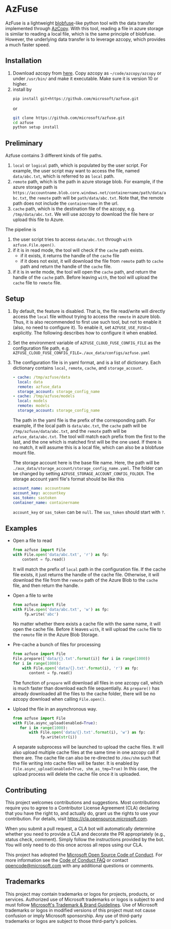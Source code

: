 # AzFuse

AzFuse is a lightweight [blobfuse](https://github.com/Azure/azure-storage-fuse)-like
python tool with the data transfer
implemented through [AzCopy](https://github.com/Azure/azure-storage-azcopy).
With this tool, reading a file in azure storage is similar to reading a local
file, which is the same principle of blobfuse. However, the underlying data
transfer is to leverage azcopy, which provides a much faster speed. 

## Installation
1. Download azcopy from [here](https://docs.microsoft.com/en-us/azure/storage/common/storage-use-azcopy-v10).
   Copy azcopy as `~/code/azcopy/azcopy` or under `/usr/bin/` and
   make it executable.  Make sure it is version 10 or higher.
2. install by
   ```bash
   pip install git+https://github.com/microsoft/azfuse.git
   ```
   or
   ```bash
   git clone https://github.com/microsoft/azfuse.git
   cd azfuse
   python setup install
   ```

## Preliminary
Azfuse contains 3 different kinds of file paths.
1. `local` or `logical` path, which is populated by the user script. For example, the user
   script may want to access the file, named `data/abc.txt`, which is referred
   to as
   `local` path.
2. `remote` path, which is the path in azure
   storage blob. For example, if the azure storage path is 
   `https://accountname.blob.core.windows.net/containername/path/data/abc.txt`, the
   `remote` path will be `path/data/abc.txt`. Note that, the remote path does not
   include the `containername` in the url.
3. `cache` path, which is the destination file of the azcopy, e.g. `/tmp/data/abc.txt`. We will use azcopy to download the file here or upload this file to Azure.

The pipeline is
1. the user script tries to access `data/abc.txt` through `with azfuse.File.open()`.
2. if it is in read mode, the tool will check if the `cache` path exists.
    - if it exists, it returns the handle of the `cache` file
    - if it does not exist, it will download the file from `remote` path to
      `cache` path and return the handle of the `cache` file.
3. if it is in write mode, the tool will open the `cache` path, and return the
   handle of the `cache` path. Before leaving `with`, the tool will upload the
   `cache` file to `remote` file.

## Setup
1. By default, the feature is disabled. That is, the file read/write will
   directly access the `local` file without trying to access the `remote` in
   azure blob. Thus, it is also recommended to first use such tool, but not
   to enable it (also, no need to configure it).
   To enable it, set `AZFUSE_USE_FUSE=1` explicitly. The following describes
   how to configure it when enabled.
2. Set the environment variable of `AZFUSE_CLOUD_FUSE_CONFIG_FILE` as the
   configuration file path, e.g. `AZFUSE_CLOUD_FUSE_CONFIG_FILE=./aux_data/configs/azfuse.yaml`
3. The configuration file is in yaml format, and is a list of dictionary. Each
   dictionary contains `local`, `remote`, `cache`, and `storage_account`.
   ```yaml
   - cache: /tmp/azfuse/data
     local: data
     remote: azfuse_data
     storage_account: storage_config_name
   - cache: /tmp/azfuse/models
     local: models
     remote: models
     storage_account: storage_config_name
   ```
   The path in the yaml file is the prefix of the corresponding path. For example, if the
   local path is `data/abc.txt`, the `cache` path will be
   `/tmp/azfuse/data/abc.txt`, and the `remote` path will be
   `azfuse_data/abc.txt`. The tool will match each prefix from the first to the
   last, and the one which is matched first will be the one used. If there is
   no match, it will assume this is a local file, which can also be a blobfuse
   mount file.

   The storage account here is the base file name. Here, the path will be
   `./aux_data/storage_account/storage_config_name.yaml`. The folder can be
   changed by setting `AZFUSE_STORAGE_ACCOUNT_CONFIG_FOLDER`. The storage
   account yaml file's format should be like this
   ```yaml
   account_name: accountname
   account_key: accountkey
   sas_token: sastoken
   container_name: containername
   ```
   `account_key` or `sas_token` can be `null`. The `sas_token` should start with
   `?`.

## Examples
- Open a file to read
  ```python
  from azfuse import File
  with File.open('data/abc.txt', 'r') as fp:
      content = fp.read()
  ```
  It will match the prefix of `local` path in the configuration file. If the
  cache file exists, it just returns the handle of the cache file. Otherwise,
  it will download the file from the `remote` path of the Azure Blob to the
  `cache` file, and then return the handle.

- Open a file to write
  ```python
  from azfuse import File
  with File.open('data/abc.txt', 'w') as fp:
       fp.write('abc')
  ```
  No matter whether there exists a cache file with the same name, it will open the
  cache file. Before it leaves `with`, it will upload the `cache` file to the
  `remote` file in the Azure Blob Storage.

- Pre-cache a bunch of files for processing
  ```python
  from azfuse import File
  File.prepare(['data/{}.txt'.format(i)] for i in range(1000))
  for i in range(1000):
      with File.open('data/{}.txt'.format(i), 'r') as fp:
         content = fp.read()
  ```
  The function of `prepare` will download all files in one azcopy call, which is much faster than download each file sequentially.
  As `prepare()` has already downloaded all the files to the cache folder, there
  will be no azcopy download when calling `File.open()`. 

- Upload the file in an asynchronous way.
  ```python
  from azfuse import File
  with File.async_upload(enabled=True):
     for i in range(1000):
         with File.open('data/{}.txt'.format(i), 'w') as fp:
              fp.write(str(i))
  ```
  A separate subprocess will be launched to upload the cache files. It will
  also upload multiple cache files at the same time in one azcopy call if there are.
  The cache file can also be re-directed to `/dev/shm` such that the file
  writing into cache files will be faster. It is enabled by `File.async_upload(enabled=True, shm_as_tmp=True)`
  In this case, the upload process
  will delete the cache file once it is uploaded.



## Contributing

This project welcomes contributions and suggestions.  Most contributions require you to agree to a
Contributor License Agreement (CLA) declaring that you have the right to, and actually do, grant us
the rights to use your contribution. For details, visit https://cla.opensource.microsoft.com.

When you submit a pull request, a CLA bot will automatically determine whether you need to provide
a CLA and decorate the PR appropriately (e.g., status check, comment). Simply follow the instructions
provided by the bot. You will only need to do this once across all repos using our CLA.

This project has adopted the [Microsoft Open Source Code of Conduct](https://opensource.microsoft.com/codeofconduct/).
For more information see the [Code of Conduct FAQ](https://opensource.microsoft.com/codeofconduct/faq/) or
contact [opencode@microsoft.com](mailto:opencode@microsoft.com) with any additional questions or comments.

## Trademarks

This project may contain trademarks or logos for projects, products, or services. Authorized use of Microsoft 
trademarks or logos is subject to and must follow 
[Microsoft's Trademark & Brand Guidelines](https://www.microsoft.com/en-us/legal/intellectualproperty/trademarks/usage/general).
Use of Microsoft trademarks or logos in modified versions of this project must not cause confusion or imply Microsoft sponsorship.
Any use of third-party trademarks or logos are subject to those third-party's policies.
